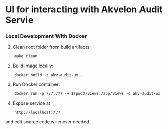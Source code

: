 # UI for interacting with Akvelon Audit Servie

### Local Development With Docker

1) Clean root folder from build artifacts: 
```
    make clean
```
2) Build image locally: 
```
    docker build -t akv-audit-ux .
```
3) Run Docker container: 
```
    docker run -p 777:777 -v $(pwd)/views:/app/views -d akv-audit-ux
```
4) Expose service at 
```
    http://localhost:777
``` 
and edit source code whenever needed.
